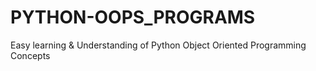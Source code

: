 # PYTHON-OOPS_PROGRAMS
Easy learning &amp; Understanding of Python Object Oriented Programming Concepts
